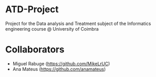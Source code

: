 # ATD-Project
Project for the Data analysis and Treatment subject of the Informatics engineering course @ University of Coimbra
# Collaborators
  - Miguel Rabuge (https://github.com/MikeLrUC)
  - Ana Mateus (https://github.com/anamateus)
